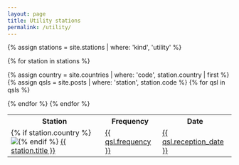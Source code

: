 ```yaml
---
layout: page
title: Utility stations
permalink: /utility/
---
```


<table>
<tr>
    <th>Station</th>
    <th>Frequency</th>
    <th>Date</th>
</tr>

{% assign stations = site.stations | where: 'kind', 'utility' %}

{% for station in stations %}

{% assign country = site.countries | where: 'code', station.country | first %}
{% assign qsls = site.posts | where: 'station', station.code %}
{% for qsl in qsls %}

<tr>
    <td>{% if station.country %}<img class="flag" src="{{ country.flag }}"/>{% endif %} <a href="{{ station.url }}">{{ station.title }}</a></td>
    <td><a href="{{ qsl.url }}">{{ qsl.frequency }}</a></td>
    <td><a href="{{ qsl.url }}">{{ qsl.reception_date }}</a></td>
</tr>
{% endfor %}
{% endfor %}

</table>
